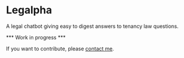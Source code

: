# Legalpha
A legal chatbot giving easy to digest answers to tenancy law questions.

*** Work in progress ***

If you want to contribute, please <a href='https://www.linkedin.com/in/ege-atmaca/'>contact me</a>.
